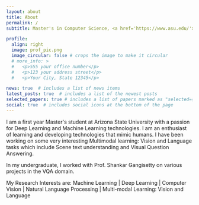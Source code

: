 ```yaml
---
layout: about
title: About
permalink: /
subtitle: Master's in Computer Science, <a href='https://www.asu.edu/'>Arizona State University</a>.

profile:
  align: right
  image: prof_pic.png
  image_circular: false # crops the image to make it circular
  # more_info: >
  #   <p>555 your office number</p>
  #   <p>123 your address street</p>
  #   <p>Your City, State 12345</p>

news: true  # includes a list of news items
latest_posts: true  # includes a list of the newest posts
selected_papers: true # includes a list of papers marked as "selected={true}"
social: true  # includes social icons at the bottom of the page
---
```


I am a first year Master's student at Arizona State University with a passion for Deep Learning and Machine Learning technologies. I am an enthusiast of learning and developing technologies that mimic humans. I have been working on some very interesting Multimodal learning: Vision and Language tasks which include Scene text understanding and Visual Question Answering.

In my undergraduate, I worked with Prof. Shankar Gangisetty on various projects in the VQA domain.

My Research Interests are:
Machine Learning | Deep Learning | Computer Vision | Natural Language Processing | Multi-modal Learning: Vision and Language